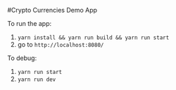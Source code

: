 #Crypto Currencies Demo App

To run the app:

1. `yarn install && yarn run build && yarn run start`
2. go to `http://localhost:8080/`

To debug:

1. `yarn run start`
2. `yarn run dev`
